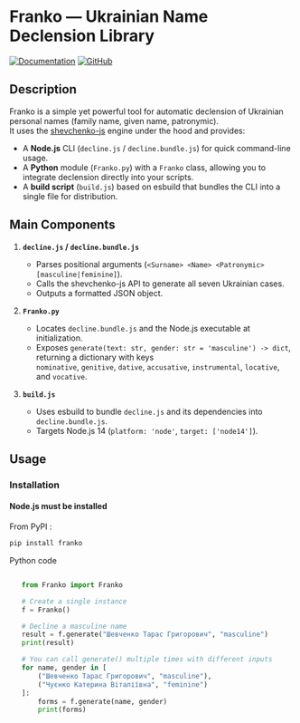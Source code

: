 # Franko ― Ukrainian Name Declension Library

[![Documentation](https://img.shields.io/badge/Documentation-Read%20The%20Docs-blue.svg)](https://franko.readthedocs.io/en/latest/index.html)
[![GitHub](https://img.shields.io/badge/GitHub-Read%20The%20Docs-blue.svg)](https://github.com/TheDanielll/franko)


## Description
Franko is a simple yet powerful tool for automatic declension of Ukrainian personal names (family name, given name, patronymic).  
It uses the [shevchenko-js](https://shevchenko-js.tooleks.com/) engine under the hood and provides:

- A **Node.js** CLI (`decline.js` / `decline.bundle.js`) for quick command-line usage.  
- A **Python** module (`Franko.py`) with a `Franko` class, allowing you to integrate declension directly into your scripts.  
- A **build script** (`build.js`) based on esbuild that bundles the CLI into a single file for distribution.

## Main Components
1. **`decline.js` / `decline.bundle.js`**  
   - Parses positional arguments (`<Surname> <Name> <Patronymic> [masculine|feminine]`).  
   - Calls the shevchenko-js API to generate all seven Ukrainian cases.  
   - Outputs a formatted JSON object.

2. **`Franko.py`**  
   - Locates `decline.bundle.js` and the Node.js executable at initialization.  
   - Exposes `generate(text: str, gender: str = 'masculine') -> dict`, returning a dictionary with keys  
     `nominative`, `genitive`, `dative`, `accusative`, `instrumental`, `locative`, and `vocative`.

3. **`build.js`**  
   - Uses esbuild to bundle `decline.js` and its dependencies into `decline.bundle.js`.  
   - Targets Node.js 14 (`platform: 'node'`, `target: ['node14']`).

## Usage

### Installation
#### Node.js must be installed
From PyPI :
```bash
pip install franko
```

Python code

```python

   from Franko import Franko

   # Create a single instance
   f = Franko()

   # Decline a masculine name
   result = f.generate("Шевченко Тарас Григорович", "masculine")
   print(result)

   # You can call generate() multiple times with different inputs
   for name, gender in [
       ("Шевченко Тарас Григорович", "masculine"),
       ("Чуєнко Катерина Віталіївна", "feminine")
   ]:
       forms = f.generate(name, gender)
       print(forms)
```
